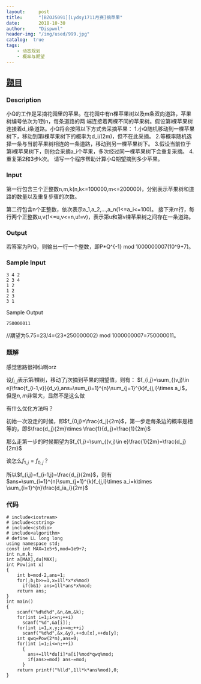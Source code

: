 ```yaml
---
layout:     post
title:      "[BZOJ5091][Lydsy1711月赛]摘苹果"
date:       2018-10-30
author:     "Dispwnl"
header-img: "/img/used/999.jpg"
catalog:  true
tags:
    - 动态规划
    - 概率与期望
---
```

## [题目](https://www.lydsy.com/JudgeOnline/problem.php?id=5091)
### Description
小Q的工作是采摘花园里的苹果。在花园中有n棵苹果树以及m条双向道路，苹果树编号依次为1到n，每条道路的两
端连接着两棵不同的苹果树。假设第i棵苹果树连接着d_i条道路。小Q将会按照以下方式去采摘苹果：
1.小Q随机移动到一棵苹果树下，移动到第i棵苹果树下的概率为d_i/(2m)，但不在此采摘。
2.等概率随机选择一条与当前苹果树相连的一条道路，移动到另一棵苹果树下。
3.假设当前位于第i棵苹果树下，则他会采摘a_i个苹果，多次经过同一棵苹果树下会重复采摘。
4.重复第2和3步k次。
请写一个程序帮助计算小Q期望摘到多少苹果。
### Input
第一行包含三个正整数n,m,k(n,k<=100000,m<=200000)，分别表示苹果树和道路的数量以及重复步骤的次数。

第二行包含n个正整数，依次表示a_1,a_2,...,a_n(1<=a_i<=100)。
接下来m行，每行两个正整数u,v(1<=u,v<=n,u!=v)，表示第u和第v棵苹果树之间存在一条道路。
### Output
 若答案为P/Q，则输出一行一个整数，即P*Q^{-1} mod 1000000007(10^9+7)。

### Sample Input
```
3 4 2
2 3 4
1 2
1 2
2 3
3 1
```
Sample Output
```
750000011
```
//期望为5.75=23/4=(23*250000002) mod 1000000007=750000011。

### 题解
感觉思路很神仙啊orz

设$f_{i,j}$表示第$i$棵树，移动了$j$次摘到苹果的期望值，则有：
$f_{i,j}=\sum_{(v,j)\in e}\frac{f_{i-1,v}}{d_v},ans=\sum_{i=1}^{n}\sum_{j=1}^{k}f_{j,i}\times a_i$，但是$n,m$非常大，显然不是这么做

有什么优化方法吗？

初始一次没走的时候，即$f_{0,j}=\frac{d_j}{2m}$，第一步走每条边的概率是相等的，即$\frac{d_j}{2m}\times \frac{1}{d_j}=\frac{1}{2m}$

那么走第一步的时候期望为$f_{1,j}=\sum_{(v,j)\in e}\frac{1}{2m}=\frac{d_j}{2m}$

诶怎么$f_{1,j}=f_{0,j}$？

所以$f_{i,j}=f_{i-1,j}=\frac{d_j}{2m}$，则有$ans=\sum_{i=1}^{n}\sum_{j=1}^{k}f_{j,i}\times a_i=k\times \sum_{i=1}^{n}\frac{d_ia_i}{2m}$

### 代码
```
# include<iostream>
# include<cstring>
# include<cstdio>
# include<algorithm>
# define LL long long
using namespace std;
const int MAX=1e5+5,mod=1e9+7;
int n,m,k;
int a[MAX],du[MAX];
int Pow(int x)
{
    int b=mod-2,ans=1;
    for(;b;b>>=1,x=1ll*x*x%mod)
      if(b&1) ans=1ll*ans*x%mod;
    return ans;
}
int main()
{
    scanf("%d%d%d",&n,&m,&k);
    for(int i=1;i<=n;++i)
      scanf("%d",&a[i]);
    for(int i=1,x,y;i<=m;++i)
      scanf("%d%d",&x,&y),++du[x],++du[y];
    int qwq=Pow(2*m),ans=0;
    for(int i=1;i<=n;++i)
      {
        ans+=1ll*du[i]*a[i]%mod*qwq%mod;
        if(ans>=mod) ans-=mod;
      }
    return printf("%lld",1ll*k*ans%mod),0;
}
```
